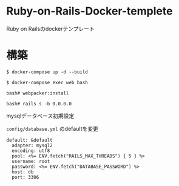 # Ruby-on-Rails-Docker-templete

Ruby on Railsのdockerテンプレート

# 構築

```
$ docker-compose up -d --build

$ docker-compose exec web bash

bash# webpacker:install

bash# rails s -b 0.0.0.0
```

mysqlデータベース初期設定

`config/database.yml` のdefaultを変更
```
default: &default
  adapter: mysql2
  encoding: utf8
  pool: <%= ENV.fetch("RAILS_MAX_THREADS") { 5 } %>
  username: root
  password: <%= ENV.fetch("DATABASE_PASSWORD") %>
  host: db
  port: 3306
```
